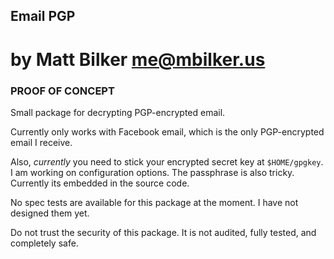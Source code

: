 
## Email PGP
# by Matt Bilker <me@mbilker.us>

### PROOF OF CONCEPT

Small package for decrypting PGP-encrypted email.

Currently only works with Facebook email, which is the only PGP-encrypted email
I receive.

Also, *currently* you need to stick your encrypted secret key at `$HOME/gpgkey`.
I am working on configuration options. The passphrase is also tricky. Currently
its embedded in the source code.

No spec tests are available for this package at the moment. I have not designed
them yet.

Do not trust the security of this package. It is not audited, fully tested,
and completely safe.
